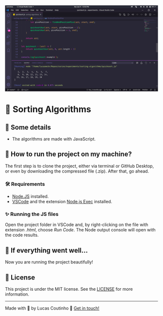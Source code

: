 ![Sorting Algorithms](readme-images/cover.png)

# :sauropod: Sorting Algorithms

## :scroll: Some details

- The algorithms are made with JavaScript.

## :thinking: How to run the project on my machine?

The first step is to clone the project, either via terminal or GitHub Desktop, or even by downloading the compressed file (.zip). After that, go ahead.

### :hammer_and_wrench: Requirements

- [Node.JS](https://nodejs.org/) installed.
- [VSCode](https://code.visualstudio.com/) and the extension [Node.js Exec](https://marketplace.visualstudio.com/items?itemName=miramac.vscode-exec-node) installed.

### :sparkles: Running the JS files

Open the project folder in VSCode and, by right-clicking on the file with extension *.html*, choose *Run Code*. The Node output console will open with the code results.

## :tada: If everything went well...

Now you are running the project beautifully!

## :memo: License

This project is under the MIT license. See the [LICENSE](LICENSE) for more information.

---

Made with :yellow_heart: by Lucas Coutinho :wave: [Get in touch!](https://www.linkedin.com/in/lucasmc64/)